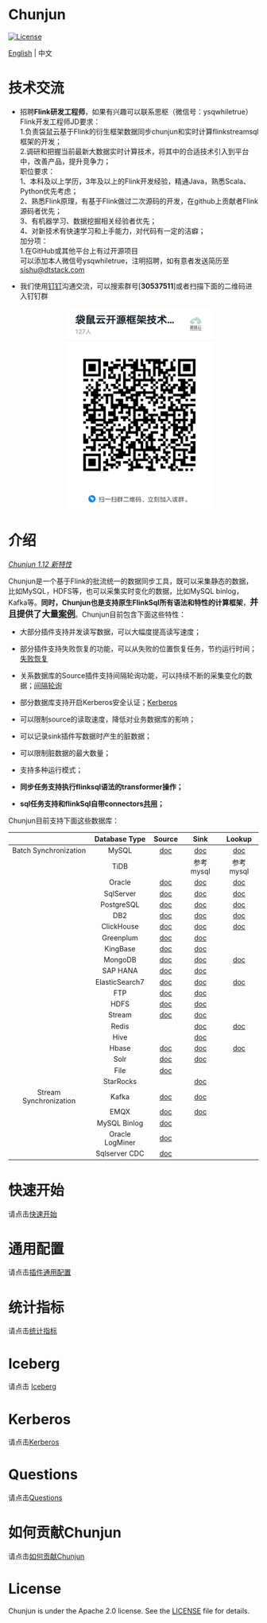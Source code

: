 Chunjun
============

[![License](https://img.shields.io/badge/license-Apache%202-4EB1BA.svg)](https://www.apache.org/licenses/LICENSE-2.0.html)

[English](README.md) | 中文

# 技术交流

- 招聘**Flink研发工程师**，如果有兴趣可以联系思枢（微信号：ysqwhiletrue）<BR>
  Flink开发工程师JD要求：<BR>
  1.负责袋鼠云基于Flink的衍生框架数据同步chunjun和实时计算flinkstreamsql框架的开发；<BR>
  2.调研和把握当前最新大数据实时计算技术，将其中的合适技术引入到平台中，改善产品，提升竞争力；<BR>
  职位要求：<BR>
  1、本科及以上学历，3年及以上的Flink开发经验，精通Java，熟悉Scala、Python优先考虑；<BR>
  2、熟悉Flink原理，有基于Flink做过二次源码的开发，在github上贡献者Flink源码者优先；<BR>
  3、有机器学习、数据挖掘相关经验者优先；<BR>
  4、对新技术有快速学习和上手能力，对代码有一定的洁癖；<BR>
  加分项：<BR>
  1.在GitHub或其他平台上有过开源项目<BR>
  可以添加本人微信号ysqwhiletrue，注明招聘，如有意者发送简历至[sishu@dtstack.com](mailto:sishu@dtstack.com)

- 我们使用[钉钉](https://www.dingtalk.com/)沟通交流，可以搜索群号[**30537511**]或者扫描下面的二维码进入钉钉群

  <div align=center>
     <img src=docs/images/ding.jpg width=300 />
   </div>

# 介绍

*[Chunjun 1.12 新特性](docs/changeLog.md)*

Chunjun是一个基于Flink的批流统一的数据同步工具，既可以采集静态的数据，比如MySQL，HDFS等，也可以采集实时变化的数据，比如MySQL binlog，Kafka等。**同时，Chunjun也是支持原生FlinkSql所有语法和特性的计算框架**，<big>**并且提供了大量[案例](Chunjun-examples)**</big>。Chunjun目前包含下面这些特性：

- 大部分插件支持并发读写数据，可以大幅度提高读写速度；

- 部分插件支持失败恢复的功能，可以从失败的位置恢复任务，节约运行时间；[失败恢复](docs/restore.md)

- 关系数据库的Source插件支持间隔轮询功能，可以持续不断的采集变化的数据；[间隔轮询](docs/offline/reader/mysqlreader.md)

- 部分数据库支持开启Kerberos安全认证；[Kerberos](docs/kerberos.md)

- 可以限制source的读取速度，降低对业务数据库的影响；

- 可以记录sink插件写数据时产生的脏数据；

- 可以限制脏数据的最大数量；

- 支持多种运行模式；

- **同步任务支持执行flinksql语法的transformer操作；**

- **sql任务支持和flinkSql自带connectors[共用](docs/conectorShare.md)；**

Chunjun目前支持下面这些数据库：

|                        | Database Type  | Source                                                    | Sink                                                      | Lookup
|:----------------------:|:--------------:|:---------------------------------------------------------:|:---------------------------------------------------------:|:---------------------------------------------------------:|
| Batch Synchronization  | MySQL          | [doc](docs/connectors/mysql/mysql-source.md)              | [doc](docs/connectors/mysql/mysql-sink.md)                |[doc](docs/connectors/mysql/mysql-lookup.md)               |
|                        | TiDB           |                                                           | 参考mysql                                                  |参考mysql                                                  |   
|                        | Oracle         | [doc](docs/connectors/oracle/oracle-source.md)            | [doc](docs/connectors/oracle/oracle-sink.md)              |[doc](docs/connectors/oracle/oracle-lookup.md)             |
|                        | SqlServer      | [doc](docs/connectors/sqlserver/sqlserver-source.md)      | [doc](docs/connectors/sqlserver/sqlserver-sink.md)        |[doc](docs/connectors/sqlserver/sqlserver-lookup.md)       |
|                        | PostgreSQL     | [doc](docs/connectors/postgres/postgres-source.md)        | [doc](docs/connectors/postgres/postgres-sink.md)          |[doc](docs/connectors/postgres/postgres-lookup.md)         |
|                        | DB2            | [doc](docs/connectors/db2/db2-source.md)                  | [doc](docs/connectors/db2/db2-sink.md)                    |[doc](docs/connectors/db2/db2-lookup.md)                   |
|                        | ClickHouse     | [doc](docs/connectors/clickhouse/clickhouse-source.md)    | [doc](docs/connectors/clickhouse/clickhouse-sink.md)      |[doc](docs/connectors/clickhouse/clickhouse-lookup.md)     |
|                        | Greenplum      | [doc](docs/connectors/greenplum/greenplum-source.md)      | [doc](docs/connectors/greenplum/greenplum-sink.md)        |                                                           |
|                        | KingBase       | [doc](docs/connectors/kingbase/kingbase-source.md)        | [doc](docs/connectors/kingbase/kingbase-sink.md)          |                                                           |
|                        | MongoDB        | [doc](docs/connectors/mongodb/mongodb-source.md)          | [doc](docs/connectors/mongodb/mongodb-sink.md)            |[doc](docs/connectors/mongodb/mongodb-lookup.md)           |
|                        | SAP HANA       | [doc](docs/connectors/saphana/saphana-source.md)          | [doc](docs/connectors/saphana/saphana-sink.md)            |                                                           |  
|                        | ElasticSearch7 | [doc](docs/connectors/elasticsearch7/es7-source.md)       | [doc](docs/connectors/elasticsearch7/es7-lookup.md)       |[doc](docs/connectors/elasticsearch7/es7-sink.md)          |
|                        | FTP            | [doc](docs/connectors/ftp/ftp-source.md)                  | [doc](docs/connectors/ftp/ftp-sink.md)                    |                                                           |
|                        | HDFS           | [doc](docs/connectors/hdfs/hdfs-source.md)                | [doc](docs/connectors/hdfs/hdfs-sink.md)                  |                                                           |
|                        | Stream         | [doc](docs/connectors/stream/stream-source.md)            | [doc](docs/connectors/stream/stream-sink.md)              |                                                           |
|                        | Redis          |                                                           | [doc](docs/connectors/redis/redis-sink.md)                |[doc](docs/connectors/redis/redis-lookup.md)               |
|                        | Hive           |                                                           | [doc](docs/connectors/hive/hive-sink.md)                  |                                                           |
|                        | Hbase          | [doc](docs/connectors/hbase/hbase-source.md)              | [doc](docs/connectors/hbase/hbase-sink.md)                |[doc](docs/connectors/hbase/hbase-lookup.md)               |
|                        | Solr           | [doc](docs/connectors/solr/solr-source.md)                | [doc](docs/connectors/solr/solr-sink.md)                  |                                                           |
|                        | File           |  [doc](docs/connectors/file/file-source.md)               |                                                           |                                                           |
|                        | StarRocks      |                                                           | [doc](docs/connectors/starrocks/starrocks-sink.md)        |                                                           |
| Stream Synchronization | Kafka          | [doc](docs/connectors/kafka/kafka-source.md)              | [doc](docs/connectors/kafka/kafka-sink.md)                |                                                           |
|                        | EMQX           | [doc](docs/connectors/emqx/emqx-source.md)                | [doc](docs/connectors/emqx/emqx-sink.md)                  |                                                           |
|                        | MySQL Binlog   | [doc](docs/connectors/binlog/binlog-source.md)            |                                                           |                                                           |
|                        | Oracle LogMiner | [doc](docs/connectors/logminer/LogMiner-source.md)       |                                                           |                                                           |
|                        | Sqlserver CDC | [doc](docs/connectors/sqlservercdc/SqlserverCDC-source.md) |                                                           |                                                           |      

# 快速开始

请点击[快速开始](docs/quickstart.md)

# 通用配置

请点击[插件通用配置](docs/generalconfig.md)

# 统计指标

请点击[统计指标](docs/statistics.md)

# Iceberg

请点击 [Iceberg](docs/iceberg.md)

# Kerberos

请点击[Kerberos](docs/kerberos.md)

# Questions

请点击[Questions](docs/questions.md)

# 如何贡献Chunjun

请点击[如何贡献Chunjun](docs/contribution.md)

# License

Chunjun is under the Apache 2.0 license. See the [LICENSE](http://www.apache.org/licenses/LICENSE-2.0) file for details.
